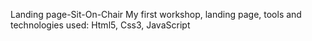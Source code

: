 Landing page-Sit-On-Chair
My first workshop, landing page, tools and technologies used: Html5, Css3, JavaScript
